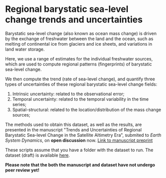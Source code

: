# Regional barystatic sea-level change trends and uncertainties


Barystatic sea-level change (also known as ocean mass change) is driven by the exchange of freshwater between the land and the ocean, such as melting of continental ice from glaciers and ice sheets, and variations in land water storage.

Here, we use a range of estimates for the individual freshwater sources, which are used to compute regional patterns (fingerprints) of barystatic sea-level change.

We then compute the trend (rate of sea-level change), and quantify three types of uncertainties of these regional barystatic sea-level change fields:
1. Intrinsic uncertainty: related to the observational error;
2. Temporal uncertainty: related to the temporal variability in the time series;
3. Spatial-structural: related to the location/distribution of the mass change sources;

The methods used to obtain this dataset, as well as the results, are presented in the manuscript "Trends and Uncertainties of Regional Barystatic Sea-level Change in the Satellite Altimetry Era", submited to *Earth System Dynamics*, on **open discussion** now. 
[Link to manuscript preprint](https://esd.copernicus.org/preprints/esd-2021-80/)

These scripts assume that you have a folder with the dataset to run. The dataset (draft) is available [here](https://data.4tu.nl/articles/dataset/Data_underlying_the_publication_Regional_barystatic_sea-level_trends_and_uncertainties_1993-2016/16778794). 

**Please note that the both the manuscript and dataset have not undergo peer review yet!**
 
